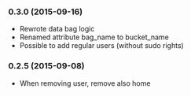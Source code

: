 ### 0.3.0 (2015-09-16)

- Rewrote data bag logic
- Renamed attribute bag_name to bucket_name
- Possible to add regular users (without sudo rights)

### 0.2.5 (2015-09-08)

- When removing user, remove also home
